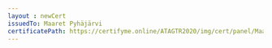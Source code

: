 ```yaml
--- 
layout : newCert 
issuedTo: Maaret Pyhäjärvi
certificatePath: https://certifyme.online/ATAGTR2020/img/cert/panel/MaaretPyhäjärvi_ab135.png
--- 
```

